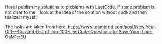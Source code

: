 Here I publish my solutions to problems with LeetCode. If some problem is not clear to me, I look at the idea of the solution without code and then realize it myself.


The tasks are taken from here:
https://www.teamblind.com/post/New-Year-Gift---Curated-List-of-Top-100-LeetCode-Questions-to-Save-Your-Time-OaM1orEU
